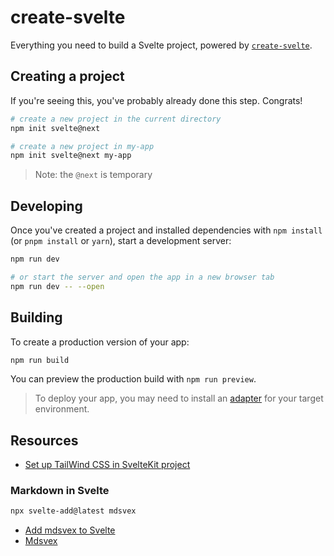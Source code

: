 # create-svelte

Everything you need to build a Svelte project, powered by [`create-svelte`](https://github.com/sveltejs/kit/tree/master/packages/create-svelte).

## Creating a project

If you're seeing this, you've probably already done this step. Congrats!

```bash
# create a new project in the current directory
npm init svelte@next

# create a new project in my-app
npm init svelte@next my-app
```

> Note: the `@next` is temporary

## Developing

Once you've created a project and installed dependencies with `npm install` (or `pnpm install` or `yarn`), start a development server:

```bash
npm run dev

# or start the server and open the app in a new browser tab
npm run dev -- --open
```

## Building

To create a production version of your app:

```bash
npm run build
```

You can preview the production build with `npm run preview`.

> To deploy your app, you may need to install an [adapter](https://kit.svelte.dev/docs#adapters) for your target environment.

## Resources

- [Set up TailWind CSS in SvelteKit project](https://dev.to/randydigital/set-up-tailwind-css-in-sveltekit-project-557m)


### Markdown in Svelte

```bash
npx svelte-add@latest mdsvex
```

- [Add mdsvex to Svelte](https://github.com/svelte-add/mdsvex)
- [Mdsvex](https://mdsvex.pngwn.io/)

